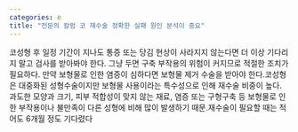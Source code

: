 ```yaml
---
categories: e
title: "전문의 칼럼 코 재수술 정확한 실패 원인 분석이 중요"
---
```

코성형 후 일정 기간이 지나도 통증 또는 당김 현상이 사라지지 않는다면 더 이상 기다리지 말고 검사를 받아봐야 한다. 그냥 두면 구축 부작용의 위험이 커지므로 적절한 조치가 필요하다. 만약 보형물로 인한 염증이 심하다면 보형물 제거 수술을 받아야 한다.코성형은 대중화된 성형수술이지만 보형물 사용이라는 특수성으로 인해 재수술 비중이 높다. 과도한 모양과 크기, 피부 적합성이 맞지 않는 재료, 염증 또는 구형구축 등 보형물로 인한 부작용이나 불만족이 다른 성형에 비해 많이 발생하기 때문.재수술이 필요할 때는 적어도 6개월 정도 기다렸다